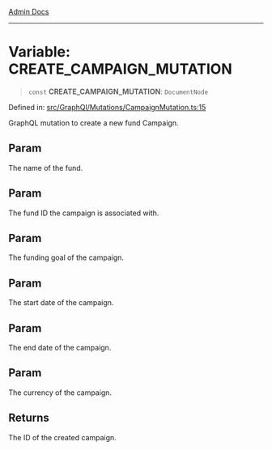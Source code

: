 [Admin Docs](/)

***

# Variable: CREATE\_CAMPAIGN\_MUTATION

> `const` **CREATE\_CAMPAIGN\_MUTATION**: `DocumentNode`

Defined in: [src/GraphQl/Mutations/CampaignMutation.ts:15](https://github.com/PalisadoesFoundation/talawa-admin/blob/main/src/GraphQl/Mutations/CampaignMutation.ts#L15)

GraphQL mutation to create a new fund Campaign.

## Param

The name of the fund.

## Param

The fund ID the campaign is associated with.

## Param

The funding goal of the campaign.

## Param

The start date of the campaign.

## Param

The end date of the campaign.

## Param

The currency of the campaign.

## Returns

The ID of the created campaign.
